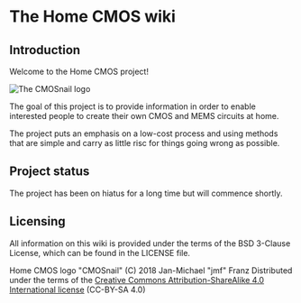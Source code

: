 # The Home CMOS wiki

## Introduction
Welcome to the Home CMOS project!

![The CMOSnail logo](https://raw.github.com/homecmos/homecmos-wiki/master/cmosnail.png)

The goal of this project is to provide information in order to enable interested
people to create their own CMOS and MEMS circuits at home.

The project puts an emphasis on a low-cost process and using methods that are
simple and carry as little risc for things going wrong as possible.

## Project status
The project has been on hiatus for a long time but will commence shortly.

## Licensing
All information on this wiki is provided under the terms of the BSD 3-Clause 
License, which can be found in the LICENSE file.

Home CMOS logo "CMOSnail" (C) 2018 Jan-Michael "jmf" Franz
Distributed under the terms of the [Creative Commons Attribution-ShareAlike 4.0 
International license](https://creativecommons.org/licenses/by-sa/4.0/legalcode)
(CC-BY-SA 4.0) 

